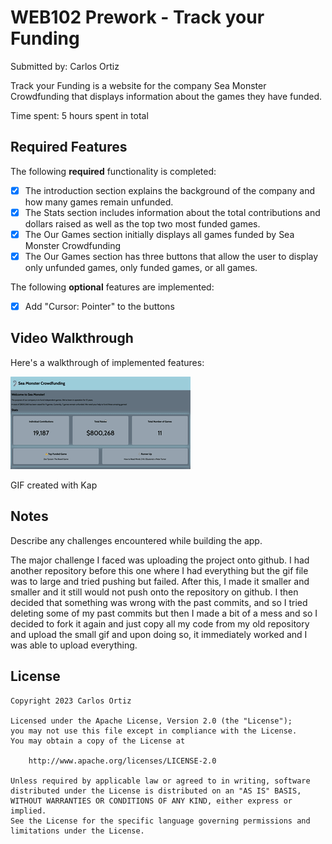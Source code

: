 # WEB102 Prework - Track your Funding

Submitted by: Carlos Ortiz

Track your Funding is a website for the company Sea Monster Crowdfunding that displays information about the games they have funded.

Time spent: 5 hours spent in total

## Required Features

The following **required** functionality is completed:

- [x] The introduction section explains the background of the company and how many games remain unfunded.
- [x] The Stats section includes information about the total contributions and dollars raised as well as the top two most funded games.
- [x] The Our Games section initially displays all games funded by Sea Monster Crowdfunding
- [x] The Our Games section has three buttons that allow the user to display only unfunded games, only funded games, or all games.

The following **optional** features are implemented:

- [x] Add "Cursor: Pointer" to the buttons

## Video Walkthrough

Here's a walkthrough of implemented features:

<img src='./Kapture.gif' title='Video Walkthrough' width='' alt='Video Walkthrough' />

<!-- Replace this with whatever GIF tool you used! -->

GIF created with Kap

<!-- Recommended tools:
[Kap](https://getkap.co/) for macOS
[ScreenToGif](https://www.screentogif.com/) for Windows
[peek](https://github.com/phw/peek) for Linux. -->

## Notes

Describe any challenges encountered while building the app.

The major challenge I faced was uploading the project onto github. I had another repository before this one where I had everything but the gif file was to large and tried pushing but failed.
After this, I made it smaller and smaller and it still would not push onto the repository on github. I then decided that something was wrong with the past commits, and so I tried deleting
some of my past commits but then I made a bit of a mess and so I decided to fork it again and just copy all my code from my old repository and upload the small gif and upon doing so,
it immediately worked and I was able to upload everything.

## License

    Copyright 2023 Carlos Ortiz

    Licensed under the Apache License, Version 2.0 (the "License");
    you may not use this file except in compliance with the License.
    You may obtain a copy of the License at

        http://www.apache.org/licenses/LICENSE-2.0

    Unless required by applicable law or agreed to in writing, software
    distributed under the License is distributed on an "AS IS" BASIS,
    WITHOUT WARRANTIES OR CONDITIONS OF ANY KIND, either express or implied.
    See the License for the specific language governing permissions and
    limitations under the License.

